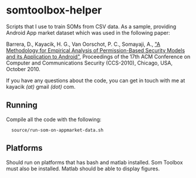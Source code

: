 somtoolbox-helper
=================

Scripts that I use to train SOMs from CSV data. As a sample, providing Android App market dataset which was used in the following paper: 

Barrera, D., Kayacik, H. G., Van Oorschot, P. C., Somayaji, A., ["A Methodology for Empirical Analysis of Permission-Based Security Models and its Application to Android"](http://web.cs.dal.ca/~kayacik/papers/CCS10.pdf), Proceedings of the 17th ACM Conference on Computer and Communications Security (CCS-2010), Chicago, USA, October 2010.

If you have any questions about the code, you can get in touch with me at kayacik _(at)_ gmail _(dot)_ com.

Running
--------
Compile all the code with the following:

      source/run-som-on-appmarket-data.sh


Platforms
---------

Should run on platforms that has bash and matlab installed. Som Toolbox must also be installed. Matlab should be able to display figures.

